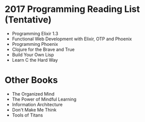 # 2017 Programming Reading List (Tentative)
* Programming Elixir 1.3
* Functional Web Development with Elixir, OTP and Phoenix
* Programming Phoenix
* Clojure for the Brave and True
* Build Your Own Lisp
* Learn C the Hard Way

# Other Books
* The Organized Mind
* The Power of Mindful Learning
* Information Architecture
* Don't Make Me Think
* Tools of Titans
